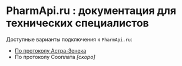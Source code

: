 # PharmApi.ru : документация для технических специалистов

Доступные варианты подключения к `PharmApi.ru`:

  * [По протоколу Астра-Зенека](/like)
  * По протоколу Сооплата  _[скоро]_